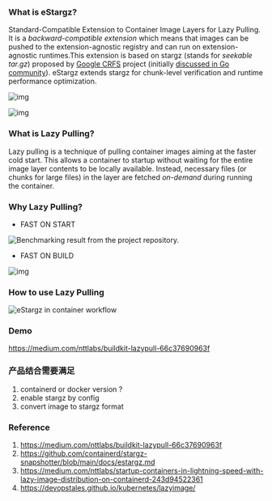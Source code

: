 ### What is eStargz?

Standard-Compatible Extension to Container Image Layers for Lazy Pulling. It is a *backward-compatible extension* which means that images can be pushed to the extension-agnostic registry and can run on extension-agnostic runtimes.This extension is based on stargz (stands for *seekable tar.gz*) proposed by [Google CRFS](https://github.com/google/crfs) project (initially [discussed in Go community](https://github.com/golang/go/issues/30829)). eStargz extends stargz for chunk-level verification and runtime performance optimization.

![img](https://miro.medium.com/max/1400/1*aba_56ZY6N-3Y-JuIwllpg.png)

![img](https://miro.medium.com/max/1400/1*jAQCEWTi3jzZX2Rn0XEUAg.png)

### What is Lazy Pulling?

Lazy pulling is a technique of pulling container images aiming at the faster cold start. This allows a container to startup without waiting for the entire image layer contents to be locally available. Instead, necessary files (or chunks for large files) in the layer are fetched *on-demand* during running the container.

### Why Lazy Pulling?

- FAST ON START

![Benchmarking result from the project repository.](https://devopstales.github.io/img/include/lazypull2.png)

- FAST ON BUILD

![img](https://miro.medium.com/max/1400/1*bVC7qorx-sDDXdYu6IfxzQ.png)

### How to use Lazy Pulling

![eStargz in container workflow](https://devopstales.github.io/img/include/lazypull3.png)

### Demo

https://medium.com/nttlabs/buildkit-lazypull-66c37690963f

### 产品结合需要满足

1. containerd or docker version ?
2. enable stargz by config
3. convert image to stargz format

### Reference

1. https://medium.com/nttlabs/buildkit-lazypull-66c37690963f
2. https://github.com/containerd/stargz-snapshotter/blob/main/docs/estargz.md
3. https://medium.com/nttlabs/startup-containers-in-lightning-speed-with-lazy-image-distribution-on-containerd-243d94522361
4. https://devopstales.github.io/kubernetes/lazyimage/


